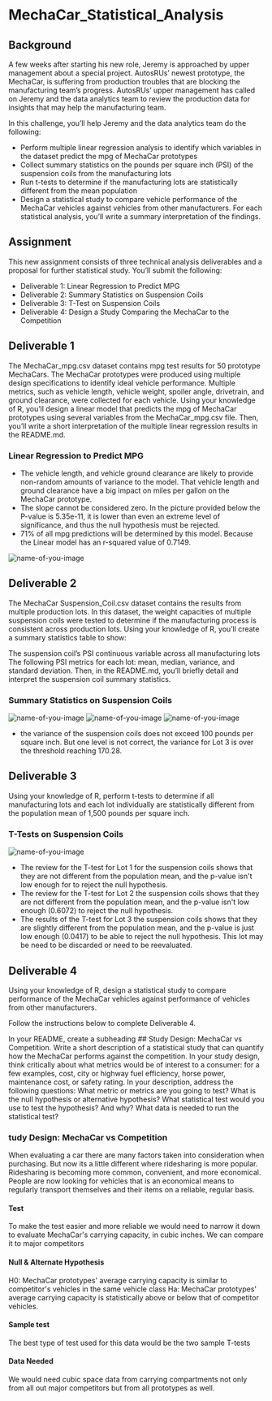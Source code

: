 # MechaCar_Statistical_Analysis
## Background
A few weeks after starting his new role, Jeremy is approached by upper management about a special project. AutosRUs’ newest prototype, the MechaCar, is suffering from production troubles that are blocking the manufacturing team’s progress. AutosRUs’ upper management has called on Jeremy and the data analytics team to review the production data for insights that may help the manufacturing team.

In this challenge, you’ll help Jeremy and the data analytics team do the following:

- Perform multiple linear regression analysis to identify which variables in the dataset predict the mpg of MechaCar prototypes
- Collect summary statistics on the pounds per square inch (PSI) of the suspension coils from the manufacturing lots
- Run t-tests to determine if the manufacturing lots are statistically different from the mean population
- Design a statistical study to compare vehicle performance of the MechaCar vehicles against vehicles from other manufacturers. For each statistical analysis, you’ll write a summary interpretation of the findings.   

## Assignment
This new assignment consists of three technical analysis deliverables and a proposal for further statistical study. You’ll submit the following:

- Deliverable 1: Linear Regression to Predict MPG
- Deliverable 2: Summary Statistics on Suspension Coils
- Deliverable 3: T-Test on Suspension Coils
- Deliverable 4: Design a Study Comparing the MechaCar to the Competition
  
## Deliverable 1
The MechaCar_mpg.csv dataset contains mpg test results for 50 prototype MechaCars. The MechaCar prototypes were produced using multiple design specifications to identify ideal vehicle performance. Multiple metrics, such as vehicle length, vehicle weight, spoiler angle, drivetrain, and ground clearance, were collected for each vehicle. Using your knowledge of R, you’ll design a linear model that predicts the mpg of MechaCar prototypes using several variables from the MechaCar_mpg.csv file. Then, you’ll write a short interpretation of the multiple linear regression results in the README.md.

### Linear Regression to Predict MPG
- The vehicle length, and vehicle ground clearance are likely to provide non-random amounts of variance to the model. That vehicle length and ground clearance have a big impact on miles per gallon on the MechaCar prototype. 
- The slope cannot be considered zero. In the picture provided below the P-value is 5.35e-11, it is lower than even an extreme level of significance, and thus the null hypothesis must be rejected.
- 71% of all mpg predictions will be determined by this model. Because the Linear model has an r-squared value of 0.7149. 

![name-of-you-image](https://github.com/skinnytwinvale/MechaCar_Statistical_Analysis/blob/78a04aff7039f11e1f966d864d0e68f602d821b5/Images/Deliverable%201.png)

## Deliverable 2
The MechaCar Suspension_Coil.csv dataset contains the results from multiple production lots. In this dataset, the weight capacities of multiple suspension coils were tested to determine if the manufacturing process is consistent across production lots. Using your knowledge of R, you’ll create a summary statistics table to show:

The suspension coil’s PSI continuous variable across all manufacturing lots
The following PSI metrics for each lot: mean, median, variance, and standard deviation.
Then, in the README.md, you’ll briefly detail and interpret the suspension coil summary statistics.

### Summary Statistics on Suspension Coils
![name-of-you-image](https://github.com/skinnytwinvale/MechaCar_Statistical_Analysis/blob/95330a8554f981f55abb98b9096b387a8f46578d/Images/Screen%20Shot%202022-07-17%20at%204.58.25%20PM.png)
![name-of-you-image](https://github.com/skinnytwinvale/MechaCar_Statistical_Analysis/blob/95330a8554f981f55abb98b9096b387a8f46578d/Images/Screen%20Shot%202022-07-17%20at%204.53.29%20PM.png)
![name-of-you-image](https://github.com/skinnytwinvale/MechaCar_Statistical_Analysis/blob/95330a8554f981f55abb98b9096b387a8f46578d/Images/Screen%20Shot%202022-07-17%20at%204.53.16%20PM.png)
- the variance of the suspension coils does not exceed 100 pounds per square inch. But one level is not correct, the variance for Lot 3 is over the threshold reaching 170.28.
## Deliverable 3
Using your knowledge of R, perform t-tests to determine if all manufacturing lots and each lot individually are statistically different from the population mean of 1,500 pounds per square inch. 

### T-Tests on Suspension Coils
![name-of-you-image](https://github.com/skinnytwinvale/MechaCar_Statistical_Analysis/blob/94e9cd5affbdc37cb24c7dfe29ba5f9c2d04c0c9/Images/Deliverable_3.png)

- The review for the T-test for Lot 1 for the suspension coils shows that they are not different from the population mean, and the p-value isn't low enough for to reject the null hypothesis.
- The review for the T-test for Lot 2 the suspension coils shows that they are not different from the population mean, and the p-value isn't low enough (0.6072) to reject the null hypothesis.
- The results of the T-test for Lot 3 the suspension coils shows that they are slightly different from the population mean, and the p-value is just low enough (0.0417) to be able to reject the null hypothesis. This lot may be need to be discarded or need to be reevaluated.

## Deliverable 4
Using your knowledge of R, design a statistical study to compare performance of the MechaCar vehicles against performance of vehicles from other manufacturers.

Follow the instructions below to complete Deliverable 4.

In your README, create a subheading ## Study Design: MechaCar vs Competition.
Write a short description of a statistical study that can quantify how the MechaCar performs against the competition. In your study design, think critically about what metrics would be of interest to a consumer: for a few examples, cost, city or highway fuel efficiency, horse power, maintenance cost, or safety rating.
In your description, address the following questions:
What metric or metrics are you going to test?
What is the null hypothesis or alternative hypothesis?
What statistical test would you use to test the hypothesis? And why?
What data is needed to run the statistical test?

### tudy Design: MechaCar vs Competition
When evaluating a car there are many factors taken into consideration when purchasing. But now its a little different where ridesharing is more popular. Ridesharing is becoming more common, convenient, and more economical. People are now looking for vehicles that is an economical means to regularly transport themselves and their items on a reliable, regular basis.

#### Test
To make the test easier and more reliable we would need to narrow it down to evaluate MechaCar's carrying capacity, in cubic inches. We can compare it to major competitors

#### Null & Alternate Hypothesis
H0: MechaCar prototypes' average carrying capacity is similar to competitor's vehicles in the same vehicle class 
Ha: MechaCar prototypes' average carrying capacity is statistically above or below that of competitor vehicles.
#### Sample test
The best type of test used for this data would be the two sample T-tests
#### Data Needed
We would need cubic space data from carrying compartments not only from all out major competitors but from all prototypes as well.
